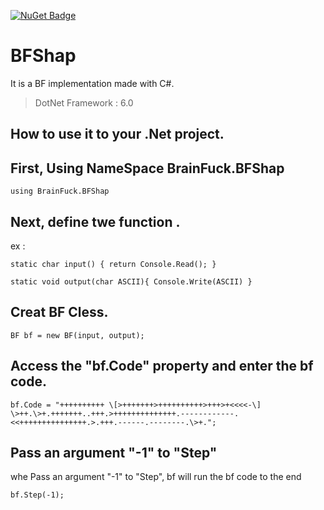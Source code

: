 [![NuGet Badge](https://buildstats.info/nuget/BFshap)](https://www.nuget.org/packages/BFshap/)
# BFShap
It is a BF implementation made with C#.

>DotNet Framework : 6.0

## How to use it to your .Net project.
First, Using NameSpace BrainFuck.BFShap
----------
`using BrainFuck.BFShap`

Next, define twe function .
--------
ex :

`static char input() {
return Console.Read();
 }
 `
 
`static void output(char ASCII){
    Console.Write(ASCII)
}`

Creat BF Cless.
-------------
`BF bf = new BF(input, output);`


Access the "bf.Code" property and enter the bf code.
--------------
`bf.Code = "++++++++++
\[>+++++++>++++++++++>+++>+<<<<-\]
\>++.\>+.+++++++..+++.>++++++++++++++.------------.<<+++++++++++++++.>.+++.------.--------.\>+.";`


Pass an argument "-1" to "Step"
---------
whe Pass an argument "-1" to "Step", bf will run the bf code to the end

`bf.Step(-1);`
